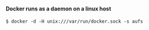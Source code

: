 #### Docker runs as a daemon on a linux host

```
$ docker -d -H unix:///var/run/docker.sock -s aufs
```